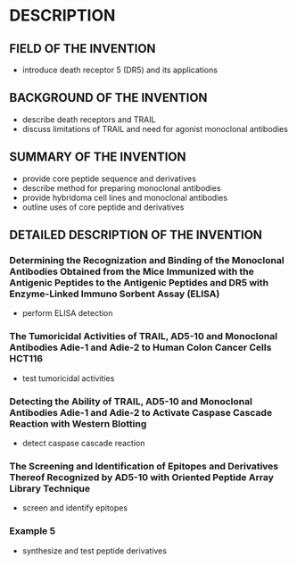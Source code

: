 # DESCRIPTION

## FIELD OF THE INVENTION

- introduce death receptor 5 (DR5) and its applications

## BACKGROUND OF THE INVENTION

- describe death receptors and TRAIL
- discuss limitations of TRAIL and need for agonist monoclonal antibodies

## SUMMARY OF THE INVENTION

- provide core peptide sequence and derivatives
- describe method for preparing monoclonal antibodies
- provide hybridoma cell lines and monoclonal antibodies
- outline uses of core peptide and derivatives

## DETAILED DESCRIPTION OF THE INVENTION

### Determining the Recognization and Binding of the Monoclonal Antibodies Obtained from the Mice Immunized with the Antigenic Peptides to the Antigenic Peptides and DR5 with Enzyme-Linked Immuno Sorbent Assay (ELISA)

- perform ELISA detection

### The Tumoricidal Activities of TRAIL, AD5-10 and Monoclonal Antibodies Adie-1 and Adie-2 to Human Colon Cancer Cells HCT116

- test tumoricidal activities

### Detecting the Ability of TRAIL, AD5-10 and Monoclonal Antibodies Adie-1 and Adie-2 to Activate Caspase Cascade Reaction with Western Blotting

- detect caspase cascade reaction

### The Screening and Identification of Epitopes and Derivatives Thereof Recognized by AD5-10 with Oriented Peptide Array Library Technique

- screen and identify epitopes

### Example 5

- synthesize and test peptide derivatives

